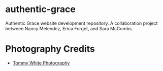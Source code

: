 # authentic-grace
Authentic Grace website development repository. A collaboration project between Nancy Melendez, Erica Forget, and Sara McCombs.

# Photography Credits

* [Tommy White Photography](https://www.tommywhitephotography.com/Portfolio/Landscapes/i-x82n6GL/A)
